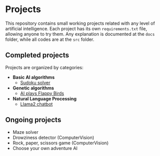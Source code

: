 # Projects

This repository contains small working projects related with any level of artificial intelligence.
Each project has its own `requirements.txt` file, allowing anyone to try them.
Any explanation is documented at the `docs` folder, while all codes are at the `src` folder.

## Completed projects

Projects are organized by categories:

- **Basic AI algorithms**
  - [Sudoku solver](docs/sudoku_solver.md)
- **Genetic algorithms**
  - [AI plays Flappy Birds](docs/Neat_Flappy_Bird.md)
- **Natural Language Processing**
  - [Llama2 chatbot](docs/llama_chatbot.md)

## Ongoing projects

- Maze solver
- Drowziness detector (ComputerVision)
- Rock, paper, scissors game (ComputerVision)
- Choose your own adventure AI
